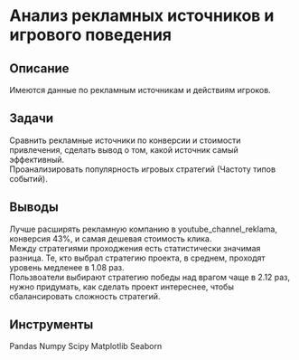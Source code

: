 # Анализ рекламных источников и игрового поведения
## Описание
Имеются данные по рекламным источникам и действиям игроков.  
## Задачи  
Сравнить рекламные источники по конверсии и стоимости привлечения, сделать вывод о том, какой источник самый эффективный.  
Проанализировать популярность игровых стратегий (Частоту типов событий).
## Выводы
Лучше расширять рекламную компанию в youtube_channel_reklama, конверсия 43%, и самая дешевая стоимость клика.  
Между стратегиями проходжения есть статистически значимая разница. Те, кто выбрал стратегию проекта, в среднем, проходят уровень медленее в 1.08 раз.  
Пользвоатели выбирают стратегию победы над врагом чаще в 2.12 раз, нужно придумать, как сделать проект интереснее, чтобы сбалансировать сложность стратегий.
## Инструменты
Pandas Numpy Scipy Matplotlib Seaborn

